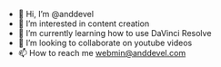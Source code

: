 - 👋 Hi, I’m @anddevel
- 👀 I’m interested in content creation
- 🌱 I’m currently learning how to use DaVinci Resolve
- 💞️ I’m looking to collaborate on youtube videos
- 📫 How to reach me webmin@anddevel.com

<!---
anddevel/anddevel is a ✨ special ✨ repository because its `README.md` (this file) appears on your GitHub profile.
You can click the Preview link to take a look at your changes.
--->
